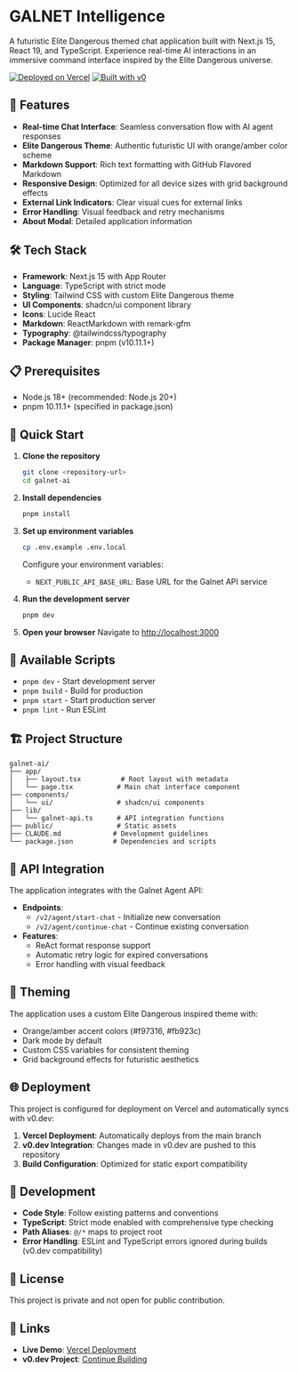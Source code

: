 # GALNET Intelligence

A futuristic Elite Dangerous themed chat application built with Next.js 15, React 19, and TypeScript. Experience real-time AI interactions in an immersive command interface inspired by the Elite Dangerous universe.

[![Deployed on Vercel](https://img.shields.io/badge/Deployed%20on-Vercel-black?style=for-the-badge&logo=vercel)](https://vercel.com/salim-laimeches-projects/v0-elite-dangerous-chat-app)
[![Built with v0](https://img.shields.io/badge/Built%20with-v0.dev-black?style=for-the-badge)](https://v0.dev/chat/projects/OU2YSkiVe2P)

## 🚀 Features

- **Real-time Chat Interface**: Seamless conversation flow with AI agent responses
- **Elite Dangerous Theme**: Authentic futuristic UI with orange/amber color scheme
- **Markdown Support**: Rich text formatting with GitHub Flavored Markdown
- **Responsive Design**: Optimized for all device sizes with grid background effects
- **External Link Indicators**: Clear visual cues for external links
- **Error Handling**: Visual feedback and retry mechanisms
- **About Modal**: Detailed application information

## 🛠️ Tech Stack

- **Framework**: Next.js 15 with App Router
- **Language**: TypeScript with strict mode
- **Styling**: Tailwind CSS with custom Elite Dangerous theme
- **UI Components**: shadcn/ui component library
- **Icons**: Lucide React
- **Markdown**: ReactMarkdown with remark-gfm
- **Typography**: @tailwindcss/typography
- **Package Manager**: pnpm (v10.11.1+)

## 📋 Prerequisites

- Node.js 18+ (recommended: Node.js 20+)
- pnpm 10.11.1+ (specified in package.json)

## 🚀 Quick Start

1. **Clone the repository**
   ```bash
   git clone <repository-url>
   cd galnet-ai
   ```

2. **Install dependencies**
   ```bash
   pnpm install
   ```

3. **Set up environment variables**
   ```bash
   cp .env.example .env.local
   ```
   Configure your environment variables:
   - `NEXT_PUBLIC_API_BASE_URL`: Base URL for the Galnet API service

4. **Run the development server**
   ```bash
   pnpm dev
   ```

5. **Open your browser**
   Navigate to [http://localhost:3000](http://localhost:3000)

## 📝 Available Scripts

- `pnpm dev` - Start development server
- `pnpm build` - Build for production
- `pnpm start` - Start production server
- `pnpm lint` - Run ESLint

## 🏗️ Project Structure

```
galnet-ai/
├── app/
│   ├── layout.tsx          # Root layout with metadata
│   └── page.tsx           # Main chat interface component
├── components/
│   └── ui/                # shadcn/ui components
├── lib/
│   └── galnet-api.ts      # API integration functions
├── public/                # Static assets
├── CLAUDE.md             # Development guidelines
└── package.json          # Dependencies and scripts
```

## 🔌 API Integration

The application integrates with the Galnet Agent API:

- **Endpoints**: 
  - `/v2/agent/start-chat` - Initialize new conversation
  - `/v2/agent/continue-chat` - Continue existing conversation
- **Features**: 
  - ReAct format response support
  - Automatic retry logic for expired conversations
  - Error handling with visual feedback

## 🎨 Theming

The application uses a custom Elite Dangerous inspired theme with:
- Orange/amber accent colors (#f97316, #fb923c)
- Dark mode by default
- Custom CSS variables for consistent theming
- Grid background effects for futuristic aesthetics

## 🌐 Deployment

This project is configured for deployment on Vercel and automatically syncs with v0.dev:

1. **Vercel Deployment**: Automatically deploys from the main branch
2. **v0.dev Integration**: Changes made in v0.dev are pushed to this repository
3. **Build Configuration**: Optimized for static export compatibility

## 🤝 Development

- **Code Style**: Follow existing patterns and conventions
- **TypeScript**: Strict mode enabled with comprehensive type checking  
- **Path Aliases**: `@/*` maps to project root
- **Error Handling**: ESLint and TypeScript errors ignored during builds (v0.dev compatibility)

## 📄 License

This project is private and not open for public contribution.

## 🔗 Links

- **Live Demo**: [Vercel Deployment](https://vercel.com/salim-laimeches-projects/v0-elite-dangerous-chat-app)
- **v0.dev Project**: [Continue Building](https://v0.dev/chat/projects/OU2YSkiVe2P)